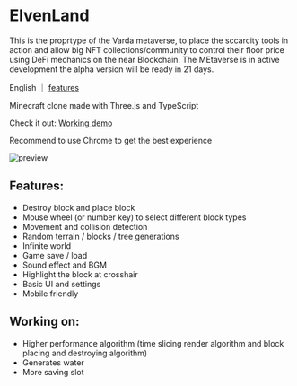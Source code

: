 # ElvenLand 
This is the proprtype of the Varda metaverse, to place the sccarcity tools in action and allow big NFT collections/community to control their floor price using DeFi mechanics on the near Blockchain.
The MEtaverse is in active development the alpha version will be ready in 21 days.

English ｜ [features](https://github.com/Vyse12138/minecraft-threejs/blob/main/README_ZH.md)

Minecraft clone made with Three.js and TypeScript

Check it out: [Working demo](https://mc.yuleiz.com/)

Recommend to use Chrome to get the best experience

![preview](https://lh3.googleusercontent.com/fife/AAWUweUl-JCOC5whTLTGTk6TIdOpR2Zagzl5NZdaaq8R4Nj7SwBVLaubDw0-LdCWv5fXbufDp3fLwtSSVvPfB-FVF95UF-KwKdec9OiAUl-dn5NzPDN9jliQQ3TCXLJIlp7p_HMTIsAHjtMr5MjCmqUgJkzNWq5wDBqvDU8agFxp-aKi4WHApMir_SA6JAvHlj8OquILtrDieYmKp0h0DWw8W58LhbWUH7eF1LJGRXodC2SnqEFMz_QtcEG1DOwgOL1CzbvajkeDZi39ZnbG8_751-R29z2xe-v7_YTCS6q_i31bxam2C5dIbEpDp1Vkwudx3l2xDEvWozJq6FpXZF87DX8G1lZFEErWF4keEhkHdAG-DXJZkbgtyqhivMbGnMpYonSelqYF8d-zAvlovEv7MiR36uoUxQeiryGQ85_aVwjkoCwuCF2B66Cy6rLA28GvSOI9ALcf8ae_1DBZw_H9K7Vxu65IW2wCd7AyiRqIqiZcBZzS6HYgKCIfDnGUQ4gPU3YpdYzBQbYqzBHlL2Y0DpyFfsz87S9YNAbvSpA4eCPLzaEcR4AloJdFj9PoMzON9B1WpK5uuLIzVS_8AqAGWM2FLDpiMFJvGCjeAF7ZSCxM-srYW2mrWQmMJ8yT64JQZvNZW9IK0I7x5LP7FSy03KUjJqvobqAH8w_3AlGFYLTLQwi9K-R8P8__aUmlCNkO_lEotcAe5HF6fgJslNnM7Rnxl6kOXD_NM14nO8iS1KrQDc32hAGUKk5WTOAd8GJIlIGmdkRsaT6uvhtHPmw5Q0EX1GwDVWkt-XllVIpfxiGJPnuxUTB9kUXcJ0TLHg9RJvp2asV7PxPhyL41VcnpfXlzs_ZOWFogSmYQ4QxslBkfBSu5x5OIJWLGqNd7WYi4Utz_mIiraSZM4LOeUh7hfDI-U9Fq7Y5uIFOLsxg-2ZQEEy4B5p6z5xUs-U4HVL03K8Jx9AvVIhw_G3UkC9_yu9gLGkxxTCGd2VmsyTr7XGAlmPm7aQh__znvrbim8SqueeiofJHQg1i5QFqsCHgWhxa6z19RSmUXDp5qSLaDC1SS2XFREYLEnGheVmZFnnASEiMoxiaNm62hXqcAI3Zwkui1xj7vS2-qRce72lt38rwv3-xnTBVXcD-gqbfGEo-XFO8eNS_uv5t3DYs4tq0_3cbEWniwFZzP80exPd9Wb9hp9CQFSw5-njk50No-hWYkHdcsSIn0MB1VmlFtgcRCRCxqSIDjqz5LaIRrrsHpkp0iZk6MIJ9UB-Z_8pnI-oNgvqIYogi7cg=w1920-h947)

## Features:

- Destroy block and place block
- Mouse wheel (or number key) to select different block types
- Movement and collision detection
- Random terrain / blocks / tree generations
- Infinite world
- Game save / load
- Sound effect and BGM
- Highlight the block at crosshair
- Basic UI and settings
- Mobile friendly

## Working on:

- Higher performance algorithm (time slicing render algorithm and block placing and destroying algorithm)
- Generates water
- More saving slot
